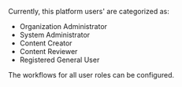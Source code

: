 Currently, this platform users' are categorized as:

- Organization Administrator
- System Administrator
- Content Creator
- Content Reviewer
- Registered General User

The workflows for all user roles can be configured.
